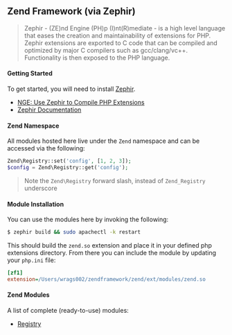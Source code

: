 ## Zend Framework (via Zephir)

> Zephir - (ZE)nd Engine (PH)p (I)nt(R)mediate - is a high level language that eases the creation and maintainability of extensions for PHP. Zephir extensions are exported to C code that can be compiled and optimized by major C compilers such as gcc/clang/vc++. Functionality is then exposed to the PHP language.

#### Getting Started
To get started, you will need to install [Zephir](http://zephir-lang.com).

* [NGE: Use Zephir to Compile PHP Extensions](https://wiki.nge.wdig.com/display/NGE/Using+Zephir+to+compile+PHP+extensions)
* [Zephir Documentation](http://docs.zephir-lang.com/en/latest/index.html)

#### Zend Namespace
All modules hosted here live under the `Zend` namespace and can be accessed via the following:

```php
Zend\Registry::set('config', [1, 2, 3]);
$config = Zend\Registry::get('config');
```
> Note the `Zend\Registry` forward slash, instead of `Zend_Registry` underscore

#### Module Installation
You can use the modules here by invoking the following:
```bash
$ zephir build && sudo apachectl -k restart
```
This should build the `zend.so` extension and place it in your defined php extensions directory. From there you can include the module by updating your `php.ini` file:
```ini
[zf1]
extension=/Users/wrags002/zendframework/zend/ext/modules/zend.so
```

#### Zend Modules
A list of complete (ready-to-use) modules:
* [Registry](zend/Registry.zep)
